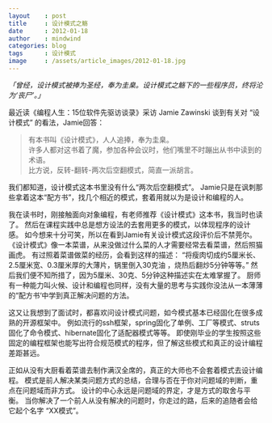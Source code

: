 ```yaml
---
layout    : post
title     : 设计模式之觞
date      : 2012-01-18
author    : mindwind
categories: blog
tags      : 设计模式
image     : /assets/article_images/2012-01-18.jpg
---
```



_「曾经，设计模式被捧为圣经，奉为圭臬。设计模式之觞下的一些程序员，终将沦为‘丧尸’。」_


最近读《编程人生：15位软件先驱访谈录》采访 Jamie Zawinski 谈到有关对 “设计模式” 的看法，Jamie回答：

  > 有本书叫《设计模式》，人人追捧，奉为圭臬。  
  > 许多人都对这书着了魔，参加各种会议时，他们嘴里不时蹦出从书中读到的术语。  
  > 比方说，反转-翻转-两次后空翻模式，简直一派胡言。

我们都知道，设计模式这本书里没有什么“两次后空翻模式”。
Jamie只是在讽刺那些拿着这本“配方书”，找几个相近的模式，套着用就以为是设计和编程的人。

我在读书时，刚接触面向对象编程，有老师推荐《设计模式》这本书，我当时也读了。
然后在课程实践中总是想方设法的去套用更多的模式，以体现程序的设计感。
如今想来十分可笑，所以在看到Jamie有关设计模式这段评价后不禁莞尔。
《设计模式》像一本菜谱，从来没做过什么菜的人才需要经常去看菜谱，然后照猫画虎。
有过照着菜谱做菜的经历，会看到这样的描述：
“将瘦肉切成约5厘米长、2.5厘米宽、0.3厘米厚的大薄片，锅里倒入30克油 ，烧热后翻炒5分钟等等。”
然后我们便不知所措了，因为5厘米、30克、5分钟这种描述实在太难掌握了。
厨师有一种能力叫火候、设计和编程也同样，没有大量的思考与实践你没法从一本薄薄的“配方书‘中学到真正解决问题的方法。

这又让我想到了面试时，都喜欢问设计模式问题，如今模式基本已经固化在很多成熟的开源框架中。
例如流行的ssh框架，spring固化了单例、工厂等模式、struts固化了命令模式、hibernate固化了适配器模式等等。
即使刚毕业的学生按照这些固定的编程框架也能写出符合规范模式的程序，但了解这些模式和真正的设计编程差距甚远。

正如从没有大厨看着菜谱去制作满汉全席的，真正的大师也不会套着模式去设计编程。
模式是前人解决某类问题方式的总结，合理与否在于你对问题域的判断，重点在问题域而非方式。
设计的中心永远是问题域的界定，才是方式的取舍与平衡。
当你解决了一个前人从没有解决的问题时，你走过的路，后来的追随者会给它起个名字 “XX模式”。
